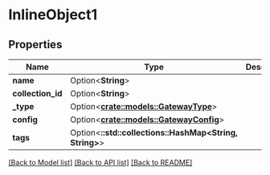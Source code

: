 # InlineObject1

## Properties

Name | Type | Description | Notes
------------ | ------------- | ------------- | -------------
**name** | Option<**String**> |  | [optional]
**collection_id** | Option<**String**> |  | [optional]
**_type** | Option<[**crate::models::GatewayType**](GatewayType.md)> |  | [optional]
**config** | Option<[**crate::models::GatewayConfig**](GatewayConfig.md)> |  | [optional]
**tags** | Option<**::std::collections::HashMap<String, String>**> |  | [optional]

[[Back to Model list]](../README.md#documentation-for-models) [[Back to API list]](../README.md#documentation-for-api-endpoints) [[Back to README]](../README.md)


